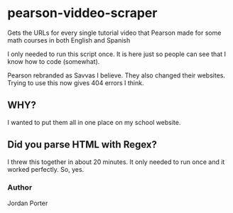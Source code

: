 # pearson-viddeo-scraper
Gets the URLs for every single tutorial video that Pearson made for some math courses in both English and Spanish

I only needed to run this script once. It is here just so people can see that I know how to code (somewhat).

Pearson rebranded as Savvas I believe. They also changed their websites. Trying to use this now gives 404 errors I think.

## WHY?
I wanted to put them all in one place on my school website.

## Did you parse HTML with Regex?
I threw this together in about 20 minutes. It only needed to run once and it worked perfectly. So, yes.

### Author
Jordan Porter
